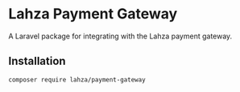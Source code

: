 # Lahza Payment Gateway

A Laravel package for integrating with the Lahza payment gateway.

## Installation
```bash
composer require lahza/payment-gateway

